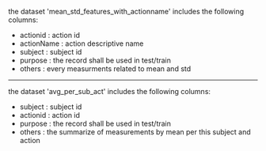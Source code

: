 the dataset 'mean_std_features_with_actionname'
includes the following columns:

* actionid   : action id  
* actionName : action descriptive name
* subject    : subject id
* purpose    : the record shall be used in test/train
* others     : every measurments related to mean and std
 
-----------------------------------------------           

the dataset 'avg_per_sub_act'
includes the following columns:

* subject    : subject id
* actionid   : action id  
* purpose    : the record shall be used in test/train
* others     : the summarize of measurements by mean per this subject and action


